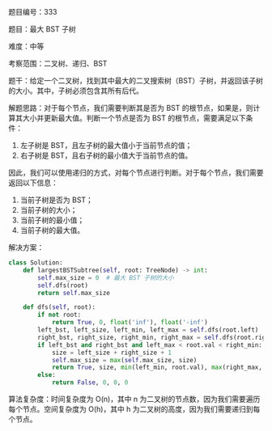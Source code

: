 题目编号：333

题目：最大 BST 子树

难度：中等

考察范围：二叉树、递归、BST

题干：给定一个二叉树，找到其中最大的二叉搜索树（BST）子树，并返回该子树的大小。其中，子树必须包含其所有后代。

解题思路：对于每个节点，我们需要判断其是否为 BST 的根节点，如果是，则计算其大小并更新最大值。判断一个节点是否为 BST 的根节点，需要满足以下条件：

1. 左子树是 BST，且左子树的最大值小于当前节点的值；
2. 右子树是 BST，且右子树的最小值大于当前节点的值。

因此，我们可以使用递归的方式，对每个节点进行判断。对于每个节点，我们需要返回以下信息：

1. 当前子树是否为 BST；
2. 当前子树的大小；
3. 当前子树的最小值；
4. 当前子树的最大值。

解决方案：

```python
class Solution:
    def largestBSTSubtree(self, root: TreeNode) -> int:
        self.max_size = 0  # 最大 BST 子树的大小
        self.dfs(root)
        return self.max_size

    def dfs(self, root):
        if not root:
            return True, 0, float('inf'), float('-inf')
        left_bst, left_size, left_min, left_max = self.dfs(root.left)
        right_bst, right_size, right_min, right_max = self.dfs(root.right)
        if left_bst and right_bst and left_max < root.val < right_min:
            size = left_size + right_size + 1
            self.max_size = max(self.max_size, size)
            return True, size, min(left_min, root.val), max(right_max, root.val)
        else:
            return False, 0, 0, 0
```

算法复杂度：时间复杂度为 O(n)，其中 n 为二叉树的节点数，因为我们需要遍历每个节点。空间复杂度为 O(h)，其中 h 为二叉树的高度，因为我们需要递归到每个节点。